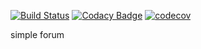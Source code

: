 [![Build Status](https://travis-ci.org/maxvanny2010/forum.svg?branch=master)](https://travis-ci.org/maxvanny2010/forum)
[![Codacy Badge](https://app.codacy.com/project/badge/Grade/cdb02ab890a145778aef30620ad2a6eb)](https://www.codacy.com/manual/mailtime2010/for?utm_source=github.com&amp;utm_medium=referral&amp;utm_content=maxvanny2010/for&amp;utm_campaign=Badge_Grade)
[![codecov](https://codecov.io/gh/maxvanny2010/forum/branch/master/graph/badge.svg)](https://codecov.io/gh/maxvanny2010/forum)

simple forum



